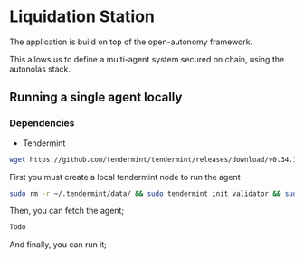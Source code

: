 # Liquidation Station

The application is build on top of the open-autonomy framework.

This allows us to define a multi-agent system secured on chain, using the autonolas stack.



## Running a single agent locally

### Dependencies
- Tendermint
```bash
wget https://github.com/tendermint/tendermint/releases/download/v0.34.11/tendermint_0.34.11_linux_amd64.tar.gz
```



First you must create a local tendermint node to run the agent
```bash
sudo rm -r ~/.tendermint/data/ && sudo tendermint init validator && sudo cp -r /root/.tendermint ~/  && sudo chown -R (whoami):(whoami) ~/.tendermint
```
Then, you can fetch the agent;

```bash
Todo
```

And finally, you can run it;


